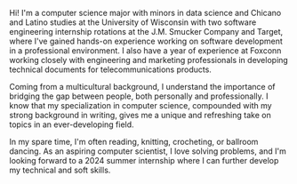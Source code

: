 Hi! I'm a computer science major with minors in data science and Chicano and Latino studies at the University of Wisconsin with two software engineering internship rotations at the J.M. Smucker Company and Target, where I've gained hands-on experience working on software development in a professional environment. I also have a year of experience at Foxconn working closely with engineering and marketing professionals in developing technical documents for telecommunications products.

Coming from a multicultural background, I understand the importance of bridging the gap between people, both personally and professionally. I know that my specialization in computer science, compounded with my strong background in writing, gives me a unique and refreshing take on topics in an ever-developing field.

In my spare time, I'm often reading, knitting, crocheting, or ballroom dancing. As an aspiring computer scientist, I love solving problems, and I'm looking forward to a 2024 summer internship where I can further develop my technical and soft skills.
